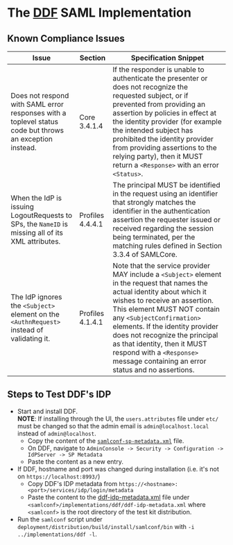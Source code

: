 # The [DDF](https://github.com/codice/ddf) SAML Implementation
## Known Compliance Issues
| Issue                                                                                           | Section          | Specification Snippet
| ---------------------------------------------------------------------------------------------------------------------- | ---------------- | -----------------------
| Does not respond with SAML error responses with a top­level status code but throws an exception instead.| Core 3.4.1.4 | If the responder is unable to authenticate the presenter or does not recognize the requested subject, or if prevented from providing an assertion by policies in effect at the identity provider (for example the intended subject has prohibited the identity provider from providing assertions to the relying party), then it MUST return a `<Response>` with an error `<Status>`.
| When the IdP is issuing LogoutRequests to SPs, the `NameID` is missing all of its XML attributes. | Profiles 4.4.4.1 | The principal MUST be identified in the request using an identifier that strongly matches the identifier in the authentication assertion the requester issued or received regarding the session being terminated, per the matching rules defined in Section 3.3.4 of SAMLCore.
| The IdP ignores the `<Subject>` element on the `<AuthnRequest>` instead of validating it. | Profiles 4.1.4.1 | Note that the service provider MAY include a `<Subject>` element in the request that names the actual identity about which it wishes to receive an assertion. This element MUST NOT contain any `<SubjectConfirmation>` elements. If the identity provider does not recognize the principal as that identity, then it MUST respond with a `<Response>` message containing an error status and no assertions.


## Steps to Test DDF's IDP
* Start and install DDF. \
**NOTE**: If installing through the UI, the `users.attributes` file under `etc/` must be changed so that the admin email is `admin@localhost.local` instead of `admin@localhost`.
    * Copy the content of the [`samlconf-sp-metadata.xml`](../../../deployment/distribution/src/main/resources/samlconf-sp-metadata.xml) file.
    * On DDF, navigate to `AdminConsole -> Security -> Configuration -> IdPServer -> SP Metadata`
    * Paste the content as a new entry.
* If DDF, hostname and port was changed during installation (i.e. it's not on `https://localhost:8993/`)
    * Copy DDF's IDP metadata from `https://<hostname>:<port>/services/idp/login/metadata`
    * Paste the content to the [ddf-idp-metadata.xml](../samlconf-ddf-impl/src/main/resources/ddf-idp-metadata.xml) file
    under `<samlconf>/implementations/ddf/ddf-idp-metadata.xml` where `<samlconf>` is the root directory of the test kit distribution.
* Run the `samlconf` script under `deployment/distribution/build/install/samlconf/bin` with `-i ../implementations/ddf -l`.
